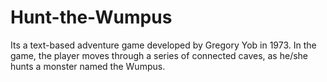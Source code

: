 # Hunt-the-Wumpus
Its a text-based adventure game developed by Gregory Yob in 1973. In the game, the player moves through a series of connected caves, as he/she hunts a monster named the Wumpus.
